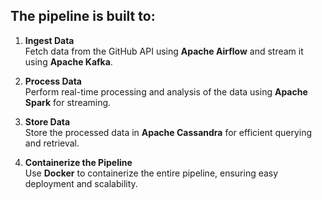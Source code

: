 ## The pipeline is built to:

1. **Ingest Data**  
   Fetch data from the GitHub API using **Apache Airflow** and stream it using **Apache Kafka**.

2. **Process Data**  
   Perform real-time processing and analysis of the data using **Apache Spark** for streaming.

3. **Store Data**  
   Store the processed data in **Apache Cassandra** for efficient querying and retrieval.

4. **Containerize the Pipeline**  
   Use **Docker** to containerize the entire pipeline, ensuring easy deployment and scalability.
